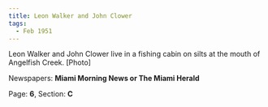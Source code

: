 ```yaml
---  
title: Leon Walker and John Clower  
tags:  
  - Feb 1951  
---  
```

  
Leon Walker and John Clower live in a fishing cabin on silts at the mouth of Angelfish Creek. [Photo]  
  
Newspapers: **Miami Morning News or The Miami Herald**  
  
Page: **6**, Section: **C** 
